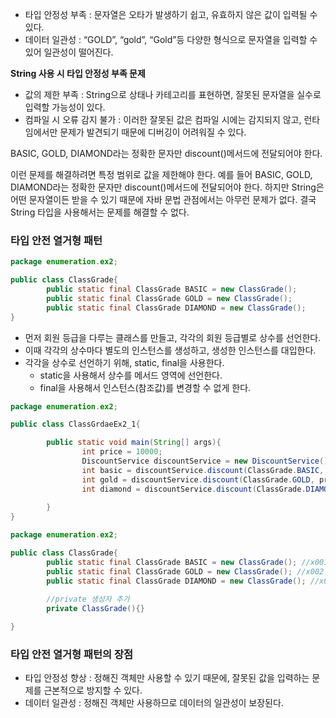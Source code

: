 - 타입 안정성 부족 : 문자열은 오타가 발생하기 쉽고, 유효하지 않은 값이 입력될 수 있다.
- 데이터 일관성 : “GOLD”, “gold”, “Gold”등 다양한 형식으로 문자열을 입력할 수 있어 일관성이 떨어진다.

<b>String 사용 시 타입 안정성 부족 문제</b>

- 값의 제한 부족 : String으로 상태나 카테고리를 표현하면, 잘못된 문자열을 실수로 입력할 가능성이 있다.
- 컴파일 시 오류 감지 불가 : 이러한 잘못된 값은 컴파일 시에는 감지되지 않고, 런타임에서만 문제가 발견되기 때문에 디버깅이 어려워질 수 있다.

BASIC, GOLD, DIAMOND라는 정확한 문자만 discount()메서드에 전달되어야 한다.

이런 문제를 해결하려면 특정 범위로 값을 제한해야 한다. 예를 들어 BASIC, GOLD, DIAMOND라는 정확한 문자만 discount()메서드에 전달되어야 한다. 하지만 String은 어떤 문자열이든 받을 수 있기 때문에 자바 문법 관점에서는 아무런 문제가 없다. 결국 String 타입을 사용해서는 문제를 해결할 수 없다.


### 타입 안전 열거형 패턴
```java
package enumeration.ex2;

public class ClassGrade{
		public static final ClassGrade BASIC = new ClassGrade();
		public static final ClassGrade GOLD = new ClassGrade();
		public static final ClassGrade DIAMOND = new ClassGrade();
}
```
- 먼저 회원 등급을 다루는 클래스를 만들고, 각각의 회원 등급별로 상수를 선언한다.
- 이때 각각의 상수마다 별도의 인스턴스를 생성하고, 생성한 인스턴스를 대입한다.
- 각각을 상수로 선언하기 위해, static, final을 사용한다.
    - static을 사용해서 상수를 메서드 영역에 선언한다.
    - final을 사용해서 인스턴스(참조값)를 변경할 수 없게 한다.


```java
package enumeration.ex2;

public class ClassGrdaeEx2_1{

		public static void main(String[] args){
				int price = 10000;
				DiscountService discountService = new DiscountService();
				int basic = discountService.discount(ClassGrade.BASIC, price);
				int gold = discountService.discount(ClassGrade.GOLD, price);
				int diamond = discountService.discount(ClassGrade.DIAMOND, price);
		
		}
}


```

```java
package enumeration.ex2;

public class ClassGrade{
		public static final ClassGrade BASIC = new ClassGrade(); //x001
		public static final ClassGrade GOLD = new ClassGrade(); //x002
		public static final ClassGrade DIAMOND = new ClassGrade(); //x003
		
		//private 생성자 추가
		private ClassGrade(){}

}
```

### 타입 안전 열거형 패턴의 장점

- 타입 안정성 향상 : 정해진 객체만 사용할 수 있기 때문에, 잘못된 값을 입력하는 문제를 근본적으로 방지할 수 있다.
- 데이터 일관성 : 정해진 객체만 사용하므로 데이터의 일관성이 보장된다.
